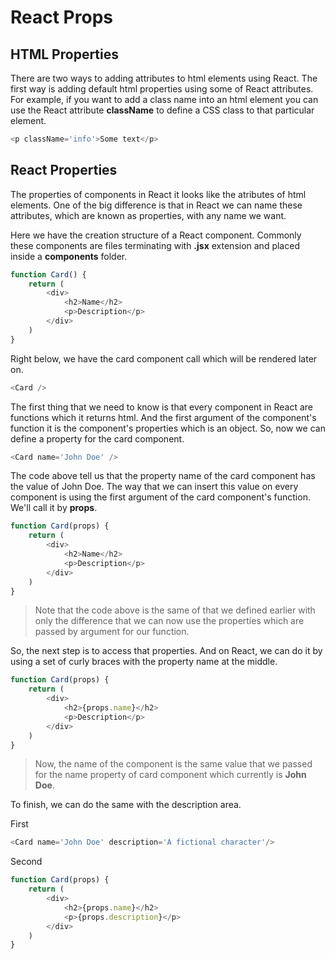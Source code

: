 # React Props

## HTML Properties

There are two ways to adding attributes to html elements using React. The first way is adding default html properties using some of React attributes. For example, if you want to add a class name into an html element you can use the React attribute **className** to define a CSS class to that particular element.

```js
<p className='info'>Some text</p>
```

## React Properties

The properties of components in React it looks like the atributes of html elements. One of the big difference is that in React we can name these attributes, which are known as properties, with any name we want.

Here we have the creation structure of a React component. Commonly these components are files terminating with **.jsx** extension and placed inside a **components** folder.
```js
function Card() {
    return (
        <div>
            <h2>Name</h2>
            <p>Description</p>
        </div>
    )
}
```

Right below, we have the card component call which will be rendered later on.
```js
<Card />
```

The first thing that we need to know is that every component in React are functions which it returns html. And the first argument of the component's function it is the component's properties which is an object. So, now we can define a property for the card component.

```js
<Card name='John Doe' />
```

The code above tell us that the property name of the card component has the value of John Doe. The way that we can insert this value on every component is using the first argument of the card component's function. We'll call it by **props**.

```js
function Card(props) {
    return (
        <div>
            <h2>Name</h2>
            <p>Description</p>
        </div>
    )
}
```

> Note that the code above is the same of that we defined earlier with only the difference that we can now use the properties which are passed by argument for our function.

So, the next step is to access that properties. And on React, we can do it by using a set of curly braces with the property name at the middle.

```js
function Card(props) {
    return (
        <div>
            <h2>{props.name}</h2>
            <p>Description</p>
        </div>
    )
}
```

> Now, the name of the component is the same value that we passed for the name property of card component which currently is **John Doe**.

To finish, we can do the same with the description area.

First
```js
<Card name='John Doe' description='A fictional character'/>
```

Second
```js
function Card(props) {
    return (
        <div>
            <h2>{props.name}</h2>
            <p>{props.description}</p>
        </div>
    )
}
```